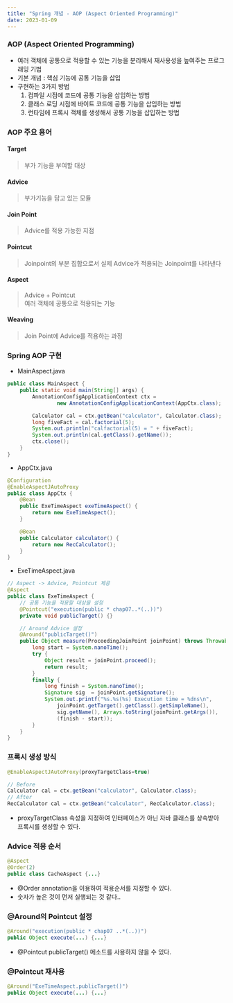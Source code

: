 ```yaml
---
title: "Spring 개념 - AOP (Aspect Oriented Programming)"
date: 2023-01-09
---
```


### AOP (Aspect Oriented Programming)

- 여러 객체에 공통으로 적용할 수 있는 기능을 분리해서 재사용성을 높여주는 프로그래밍 기법
- 기본 개념 : 핵심 기능에 공통 기능을 삽입
- 구현하는 3가지 방법
  1. 컴파일 시점에 코드에 공통 기능을 삽입하는 방법
  2. 클래스 로딩 시점에 바이트 코드에 공통 기능을 삽입하는 방법
  3. 런타임에 프록시 객체를 생성해서 공통 기능을 삽입하는 방법

### AOP 주요 용어

#### Target
> 부가 기능을 부여할 대상
#### Advice
> 부가기능을 담고 있는 모듈
#### Join Point
> Advice를 적용 가능한 지점
#### Pointcut
> Joinpoint의 부분 집합으로서 실제 Advice가 적용되는 Joinpoint를 나타낸다
#### Aspect
> Advice + Pointcut  
> 여러 객체에 공통으로 적용되는 기능
#### Weaving
> Join Point에 Advice를 적용하는 과정


### Spring AOP 구현

- MainAspect.java
```java
public class MainAspect {
	public static void main(String[] args) {
		AnnotationConfigApplicationContext ctx =
				new AnnotationConfigApplicationContext(AppCtx.class);

		Calculator cal = ctx.getBean("calculator", Calculator.class);
		long fiveFact = cal.factorial(5);
		System.out.println("calfactorial(5) = " + fiveFact);
		System.out.println(cal.getClass().getName());
		ctx.close();
	}
}
```

- AppCtx.java
```java
@Configuration
@EnableAspectJAutoProxy
public class AppCtx {
	@Bean
	public ExeTimeAspect exeTimeAspect() {
		return new ExeTimeAspect();
	}

	@Bean
	public Calculator calculator() {
		return new RecCalculator();
	}
}
```

- ExeTimeAspect.java
```java
// Aspect -> Advice, Pointcut 제공
@Aspect
public class ExeTimeAspect {
    // 공통 기능을 적용할 대상을 설정
	@Pointcut("execution(public * chap07..*(..))")
	private void publicTarget() {}

    // Around Advice 설정
	@Around("publicTarget()")
	public Object measure(ProceedingJoinPoint joinPoint) throws Throwable {
		long start = System.nanoTime();
		try {
			Object result = joinPoint.proceed();
			return result;
		}
		finally {
			long finish = System.nanoTime();
			Signature sig  = joinPoint.getSignature();
			System.out.printf("%s.%s(%s) Execution time = %dns\n",
				joinPoint.getTarget().getClass().getSimpleName(),
				sig.getName(), Arrays.toString(joinPoint.getArgs()),
				(finish - start));
		}
	}
}
```

### 프록시 생성 방식
```java
@EnableAspectJAutoProxy(proxyTargetClass=true)
```

```java
// Before
Calculator cal = ctx.getBean("calculator", Calculator.class);
// After
RecCalculator cal = ctx.getBean("calculator", RecCalculator.class);
```

- proxyTargetClass 속성을 지정하여 인터페이스가 아닌 자바 클래스를 상속받아 프록시를 생성할 수 있다.

### Advice 적용 순서
```java
@Aspect
@Order(2)
public class CacheAspect {...}
```

- @Order annotation을 이용하여 적용순서를 지정할 수 있다.
- 숫자가 높은 것이 먼저 실행되는 것 같다..

### @Around의 Pointcut 설정
```java
@Around("execution(public * chap07 ..*(..))")
public Object execute(...) {...}
```

- @Pointcut publicTarget() 메소드를 사용하지 않을 수 있다.

### @Pointcut 재사용
```java
@Around("ExeTimeAspect.publicTarget()")
public Object execute(...) {...}
```
